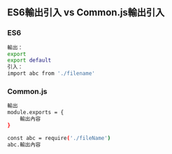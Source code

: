 ## ES6輸出引入 vs Common.js輸出引入

### ES6

```bash
輸出：
export 
export default
引入：
import abc from './filename'
```

### Common.js

```bash
輸出
module.exports = {
    輸出內容
}

const abc = require('./fileName')
abc.輸出內容
```